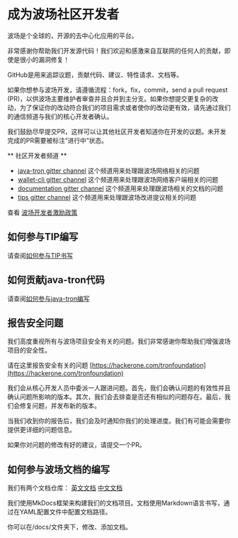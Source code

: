 # 成为波场社区开发者

波场是个全球的，开源的去中心化应用的平台。

非常感谢你帮助我们开发源代码！我们欢迎和感激来自互联网的任何人的贡献，即使是很小的漏洞修复！

GitHub是用来追踪议题，贡献代码、建议、特性请求、文档等。

如果你想参与波场开发，请遵循流程：fork，fix，commit，send a pull request (PR)，以供波场主要维护者审查并且合并到主分支。如果你想提交更复杂的改动，为了保证你的改动符合我们的项目需求或者使你的改动更有效，请先通过我们的通信频道与我们的核心开发者确认。

我们鼓励尽早提交PR，这样可以让其他社区开发者知道你在开发的议题。未开发完成的PR需要被标注“进行中”状态。

** 社区开发者频道 **

* [java-tron gitter channel](https://gitter.im/tronprotocol/allcoredev)
这个频道用来处理跟波场网络相关的问题
* [wallet-cli gitter channel](https://gitter.im/tronprotocol/wallet-cli)
这个频道用来处理跟波场网络客户端相关的问题
* [documentation gitter channel](https://gitter.im/tronprotocol/documentation)
这个频道用来处理跟波场相关的文档的问题
* [tips gitter channel](https://gitter.im/tronprotocol/TIPs)
这个频道用来处理跟波场改进提议相关的问题


查看 [波场开发者激励政策](incentives.md)

## 如何参与TIP编写

请查阅[如何参与TIP书写](./tips.md)


## 如何贡献java-tron代码

请查阅[如何参与java-tron编写](./java-tron.md)

## 报告安全问题

我们高度重视所有与波场项目安全有关的问题。我们非常感谢你帮助我们增强波场项目的安全性。

请在这里报告安全有关的问题 [https://hackerone.com/tronfoundation](https://hackerone.com/tronfoundation)

我们会从核心开发人员中委派一人跟进问题。首先，我们会确认问题的有效性并且确认问题所影响的版本。其次，我们会去排查是否还有相似的问题存在。最后，我们会修复问题，并发布新的版本。

当我们收到你的报告后，我们会及时通知你我们的处理进度。我们有可能会需要你提供更详细的问题信息。

如果你对问题的修改有好的建议，请提交一个PR。

## 如何参与波场文档的编写

我们有两个文档仓库：
[英文文档](https://github.com/tronprotocol/documentation-en)
[中文文档](https://github.com/tronprotocol/documentation-zh)

我们使用MkDocs框架来构建我们的文档项目。文档使用Markdown语言书写，通过在YAML配置文件中配置文档路径。

你可以在/docs/文件夹下，修改、添加文档。

